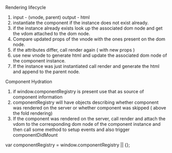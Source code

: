 Rendering lifecycle
1. input - (vnode, parent) output - html
2. instantiate the component if the instance does not exist already.
3. if the instance already exists look up the associated dom node and get the vdom attached to the dom node.
4. Compare updated props of the vnode with the ones present on the dom node.
5. if the attributes differ, call render again ( with new props )
6. use new vnode to generate html and update the associated dom node of the component instance.
7. If the instance was just instantiated call render and generate the html and append to the parent node.


Component Hydration
1. if window.componentRegistry is present use that as source of component information
2. componentRegistry will have objects describing whether component was rendered on the server or whether component was skipped ( above the fold rendering)
3. If the component was rendered on the server, call render and
   attach the vdom to the corresponding dom node of the component instance and
   then call some method to setup events and also trigger componentDidMount

var componentRegistry = window.componentRegistry || {};
